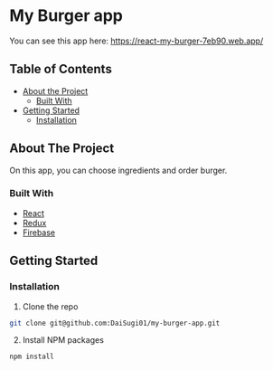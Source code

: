 # My Burger app
You can see this app here:  https://react-my-burger-7eb90.web.app/

## Table of Contents

* [About the Project](#about-the-project)
  * [Built With](#built-with)
* [Getting Started](#getting-started)
  * [Installation](#installation)
 

## About The Project
On this app, you can choose ingredients and order burger.  

### Built With
* [React](https://github.com/facebook/react)
* [Redux](https://github.com/reduxjs/redux)
* [Firebase](https://firebase.google.com/)


## Getting Started

### Installation

1. Clone the repo
```sh
git clone git@github.com:DaiSugi01/my-burger-app.git
```
2. Install NPM packages
```sh
npm install
```
